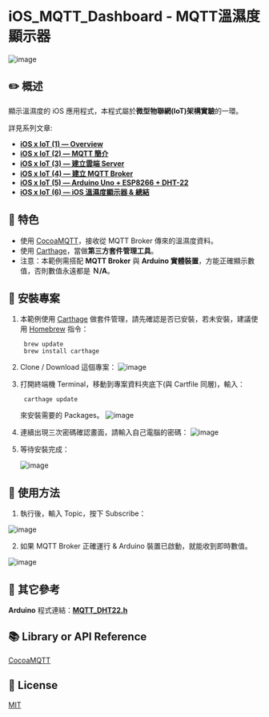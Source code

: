 # iOS_MQTT_Dashboard - MQTT溫濕度顯示器
![image](https://upload.cc/i1/2018/07/02/jQ7eMt.gif)
## :pencil2: 概述

顯示溫濕度的 iOS 應用程式，本程式屬於**微型物聯網(IoT)架構實驗**的一環。

詳見系列文章: 
  + **[iOS x IoT (1) — Overview](https://medium.com/%E5%BD%BC%E5%BE%97%E6%BD%98%E7%9A%84-swift-ios-app-%E9%96%8B%E7%99%BC%E6%95%99%E5%AE%A4/ios-x-iot-1-overview-add874221174)**
  + **[iOS x IoT (2) — MQTT 簡介](https://medium.com/%E5%BD%BC%E5%BE%97%E6%BD%98%E7%9A%84-swift-ios-app-%E9%96%8B%E7%99%BC%E6%95%99%E5%AE%A4/ios-x-iot-2-mqtt-%E7%B0%A1%E4%BB%8B-e750aa420162)**
  + **[iOS x IoT (3) — 建立雲端 Server](https://medium.com/%E5%BD%BC%E5%BE%97%E6%BD%98%E7%9A%84-swift-ios-app-%E9%96%8B%E7%99%BC%E6%95%99%E5%AE%A4/ios-x-iot-3-%E5%BB%BA%E7%AB%8B%E9%9B%B2%E7%AB%AF-server-449a5b69ad71)**
  + **[iOS x IoT (4) — 建立 MQTT Broker](https://medium.com/%E5%BD%BC%E5%BE%97%E6%BD%98%E7%9A%84-swift-ios-app-%E9%96%8B%E7%99%BC%E6%95%99%E5%AE%A4/ios-x-iot-4-%E5%BB%BA%E7%AB%8B-mqtt-broker-d86fa8f34dc8)**
  + **[iOS x IoT (5) — Arduino Uno + ESP8266 + DHT-22](https://medium.com/%E5%BD%BC%E5%BE%97%E6%BD%98%E7%9A%84-swift-ios-app-%E9%96%8B%E7%99%BC%E6%95%99%E5%AE%A4/ios-x-iot-5-arduino-uno-esp8266-dht-22-6f4c65e498ed)**
  + **[iOS x IoT (6) — iOS 溫濕度顯示器 & 總結](https://medium.com/@Syashin/ios-x-iot-6-ios-%E6%BA%AB%E6%BF%95%E5%BA%A6%E9%A1%AF%E7%A4%BA%E5%99%A8-%E7%B8%BD%E7%B5%90-8034f4ed780e)**

## :closed_book: 特色
  + 使用 [CocoaMQTT](https://github.com/emqtt/CocoaMQTT)，接收從 MQTT Broker 傳來的溫濕度資料。
  + 使用 [Carthage](https://github.com/Carthage/Carthage)，當做**第三方套件管理工具**。
  + 注意：本範例需搭配 **MQTT Broker** 與 **Arduino 實體裝置**，方能正確顯示數值，否則數值永遠都是 **Ｎ/A**。

## :green_book: 安裝專案
1. 本範例使用 [Carthage](https://github.com/Carthage/Carthage) 做套件管理，請先確認是否已安裝，若未安裝，建議使用 [Homebrew](https://brew.sh/index_zh-tw) 指令：

        brew update
        brew install carthage
 
2. Clone / Download 這個專案：
  ![image](https://upload.cc/i1/2018/07/03/OCuJ37.png)

3. 打開終端機 Terminal，移動到專案資料夾底下(與 Cartfile 同層)，輸入：
  
        carthage update 
    
   來安裝需要的 Packages。
![image](https://upload.cc/i1/2018/07/03/oGcerp.png)

4. 連續出現三次密碼確認畫面，請輸入自己電腦的密碼：
   ![image](https://upload.cc/i1/2018/07/03/jCtLHc.png)

5. 等待安裝完成：

   ![image](https://upload.cc/i1/2018/07/03/7Vpe3h.png)

## :blue_book: 使用方法
1. 執行後，輸入 Topic，按下 Subscribe：

![image](https://upload.cc/i1/2018/07/03/YsPBAL.png)

2. 如果 MQTT Broker 正確運行 & Arduino 裝置已啟動，就能收到即時數值。

![image](https://upload.cc/i1/2018/07/03/WZc0ns.png)

## :orange_book: 其它參考

**Arduino** 程式連結：**[MQTT_DHT22.h](https://gist.github.com/rf777rf777/109d95563d16a341ad1e58466ca51686)**

## :books: Library or API Reference

[CocoaMQTT](https://github.com/emqtt/CocoaMQTT)

## :memo: License
[MIT](https://zh.wikipedia.org/wiki/MIT%E8%A8%B1%E5%8F%AF%E8%AD%89)

